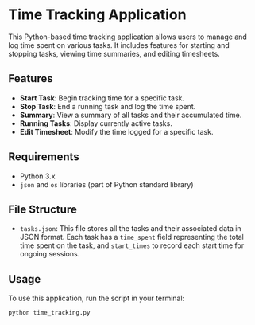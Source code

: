 # Time Tracking Application

This Python-based time tracking application allows users to manage and log time spent on various tasks. It includes features for starting and stopping tasks, viewing time summaries, and editing timesheets.

## Features

- **Start Task**: Begin tracking time for a specific task.
- **Stop Task**: End a running task and log the time spent.
- **Summary**: View a summary of all tasks and their accumulated time.
- **Running Tasks**: Display currently active tasks.
- **Edit Timesheet**: Modify the time logged for a specific task.
  
## Requirements

- Python 3.x
- `json` and `os` libraries (part of Python standard library)

## File Structure

- `tasks.json`: This file stores all the tasks and their associated data in JSON format. Each task has a `time_spent` field representing the total time spent on the task, and `start_times` to record each start time for ongoing sessions.

## Usage

To use this application, run the script in your terminal:

```bash
python time_tracking.py
